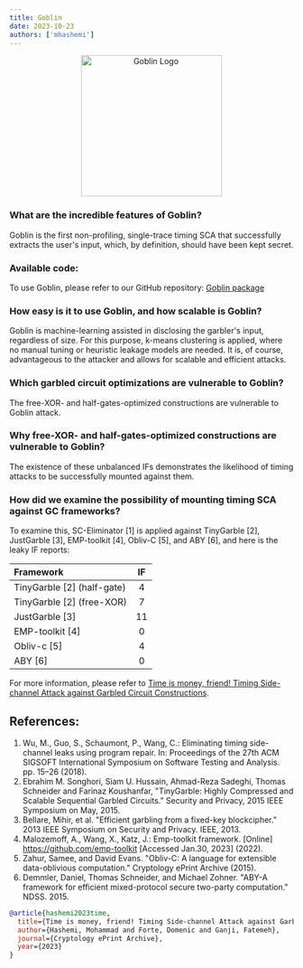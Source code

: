 ```yaml
---
title: Goblin
date: 2023-10-23
authors: ['mhashemi']
---
```


<p align="center">
  <img src="/img/Goblin_logo.png" alt="Goblin Logo" width="250" />
</p>

### What are the incredible features of Goblin?
Goblin is the first non-profiling, single-trace timing SCA that successfully extracts the user's input, which, by definition, should have been kept secret.

### Available code:
To use Goblin, please refer to our GitHub repository: [Goblin package](https://github.com/vernamlab/Goblin)

<!-- truncate -->

### How easy is it to use Goblin, and how scalable is Goblin?
Goblin is machine-learning assisted in disclosing the garbler's input, regardless of size. For this purpose, k-means clustering is applied, where no manual tuning or heuristic leakage models are needed. It is, of course, advantageous to the attacker and allows for scalable and efficient attacks.

### Which garbled circuit optimizations are vulnerable to Goblin?
The free-XOR- and half-gates-optimized constructions are vulnerable to Goblin attack.

### Why free-XOR- and half-gates-optimized constructions are vulnerable to Goblin?
The existence of these unbalanced IFs demonstrates the likelihood of timing attacks to be successfully mounted against them.

### How did we examine the possibility of mounting timing SCA against GC frameworks?
To examine this, SC-Eliminator \[1] is applied against TinyGarble \[2], JustGarble \[3], EMP-toolkit \[4], Obliv-C \[5], and ABY \[6], and here is the leaky IF reports:

| Framework                  | IF |
| :------------------------- | :-: |
| TinyGarble [2] (half-gate) |  4 |
| TinyGarble [2] (free-XOR)  |  7 |
| JustGarble [3]             | 11 |
| EMP-toolkit [4]            |  0 |
| Obliv-c [5]                |  4 |
| ABY [6]                    |  0 |

For more information, please refer to [Time is money, friend! Timing Side-channel Attack against Garbled Circuit Constructions](https://eprint.iacr.org/2023/001.pdf).

## References:
1.  Wu, M., Guo, S., Schaumont, P., Wang, C.: Eliminating timing side-channel leaks using program repair. In: Proceedings of the 27th ACM SIGSOFT International Symposium on Software Testing and Analysis. pp. 15–26 (2018).
2.  Ebrahim M. Songhori, Siam U. Hussain, Ahmad-Reza Sadeghi, Thomas Schneider and Farinaz Koushanfar, "TinyGarble: Highly Compressed and Scalable Sequential Garbled Circuits." Security and Privacy, 2015 IEEE Symposium on May, 2015.
3.  Bellare, Mihir, et al. "Efficient garbling from a fixed-key blockcipher." 2013 IEEE Symposium on Security and Privacy. IEEE, 2013.
4.  Malozemoff, A., Wang, X., Katz, J.: Emp-toolkit framework. \[Online] https://github.com/emp-toolkit \[Accessed Jan.30, 2023] (2022).
5.  Zahur, Samee, and David Evans. "Obliv-C: A language for extensible data-oblivious computation." Cryptology ePrint Archive (2015).
6.  Demmler, Daniel, Thomas Schneider, and Michael Zohner. "ABY-A framework for efficient mixed-protocol secure two-party computation." NDSS. 2015.

```bibtex
@article{hashemi2023time,
  title={Time is money, friend! Timing Side-channel Attack against Garbled Circuit Constructions},
  author={Hashemi, Mohammad and Forte, Domenic and Ganji, Fatemeh},
  journal={Cryptology ePrint Archive},
  year={2023}
}
``` 